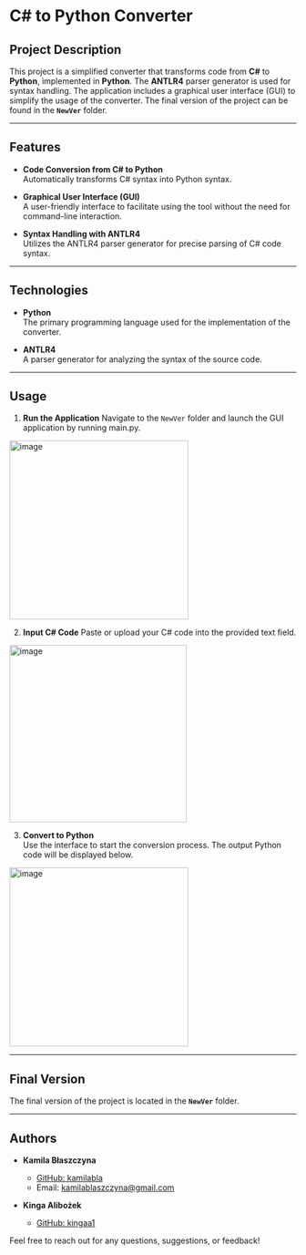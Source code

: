 # C# to Python Converter

## Project Description

This project is a simplified converter that transforms code from **C#** to **Python**, implemented in **Python**. The **ANTLR4** parser generator is used for syntax handling. The application includes a graphical user interface (GUI) to simplify the usage of the converter. The final version of the project can be found in the **`NewVer`** folder.

---

## Features

- **Code Conversion from C# to Python**  
  Automatically transforms C# syntax into Python syntax.

- **Graphical User Interface (GUI)**  
  A user-friendly interface to facilitate using the tool without the need for command-line interaction.

- **Syntax Handling with ANTLR4**  
  Utilizes the ANTLR4 parser generator for precise parsing of C# code syntax.

---

## Technologies

- **Python**  
  The primary programming language used for the implementation of the converter.

- **ANTLR4**  
  A parser generator for analyzing the syntax of the source code.

---

## Usage

1. **Run the Application** 
   Navigate to the `NewVer` folder and launch the GUI application by running main.py. <br/>
<img width="314" alt="image" src="https://github.com/user-attachments/assets/fe7237fe-12f8-40d6-b15a-c6285f65aa4d">

2. **Input C# Code** 
   Paste or upload your C# code into the provided text field. <br/>
<img width="311" alt="image" src="https://github.com/user-attachments/assets/a0a08535-8143-4c4a-9499-86472936a033">

3. **Convert to Python**  
   Use the interface to start the conversion process. The output Python code will be displayed below. <br/>
<img width="314" alt="image" src="https://github.com/user-attachments/assets/b575e945-f925-4a19-9b0b-bf39e8eb32a4">


---

## Final Version

The final version of the project is located in the **`NewVer`** folder.


---

## Authors

- **Kamila Błaszczyna**  
  - [GitHub: kamilabla](https://github.com/kamilabla)  
  - Email: kamilablaszczyna@gmail.com

- **Kinga Alibożek**  
  - [GitHub: kingaa1](https://github.com/kingaa1)   

Feel free to reach out for any questions, suggestions, or feedback!
